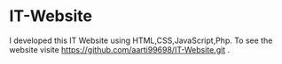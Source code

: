 # IT-Website
I developed this IT Website using HTML,CSS,JavaScript,Php. To see the website visite https://github.com/aarti99698/IT-Website.git .
